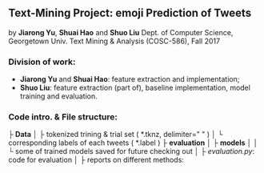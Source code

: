 ## Text-Mining Project: emoji Prediction of Tweets
by  **Jiarong Yu**, **Shuai Hao** and **Shuo Liu**
Dept. of Computer Science, Georgetown Univ.
Text Mining & Analysis (COSC-586), Fall 2017

### Division of work:
* **Jiarong Yu** and **Shuai Hao**: feature extraction and implementation;
* **Shuo Liu**: feature extraction (part of), baseline implementation, model training and evaluation.

### Code intro. & File structure:
├ **Data**
│  ├ tokenized trining & trial set ( *.tknz, delimiter=" " )
│  └ corresponding labels of each tweets ( *.label )
├ **evaluation**
│  ├ **models**
│  │  └ some of trained models saved for future checking out
│  ├ *evaluation.py*: code for evaluation
│  ├ reports on different methods:
